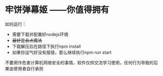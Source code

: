 # 牢饼弹幕姬 ——你值得拥有  
如何运行：  
* 需要下载并配置好nodejs环境  
* ~~最好是会点魔法~~  
* 下载解压后在路径下执行npm install  
* 如果你运气好没有报错，那么继续执行npm run start  

不要用作危害计算机网络安全的事情，软件仅供交流学习使用，任何行为导致的后果由使用者自行承担